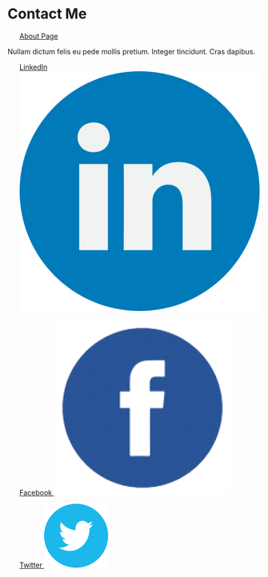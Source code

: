 <h1>Contact Me</h1>
<ul>
  <a href="index.md">About Page</a>
</ul> 
<body>
  <p>
    Nullam dictum felis eu pede mollis pretium. Integer tincidunt. Cras dapibus.
  </p>
  <div>
    <ul>
    <a href="#">
    LinkedIn <img src="linkedin.png" alt="Italian Trulli">
    </a>
    </ul>
  </div>
  <div>
    <ul>
      <a href="#">
       Facebook <img src="NicePng_fb-icon-png_4482584.png" alt="Italian Trulli">
      <a>
    </ul>
  </div>
  <div>
    <ul>
      <a href="#">
      Twitter <img src="iconfinder_twitter_circle_294709.png" alt="Italian Trulli">
      </a>
    </ul>
  </div>
</body>

